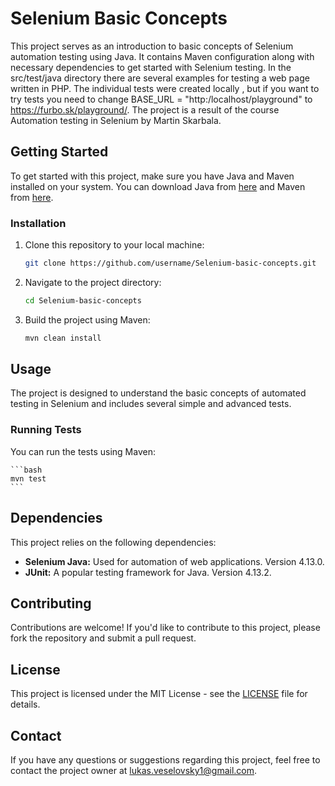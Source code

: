 # Selenium Basic Concepts

This project serves as an introduction to basic concepts of Selenium automation testing using Java. It contains Maven configuration along with necessary dependencies to get started with Selenium testing. In the src/test/java directory there are several examples for testing a web page written in PHP. The individual tests were created locally , but if you want to try tests you need to change BASE_URL = "http:/localhost/playground" to https://furbo.sk/playground/. The project is a result of the course Automation testing in Selenium by Martin Skarbala.

## Getting Started

To get started with this project, make sure you have Java and Maven installed on your system. You can download Java from [here](https://www.java.com/en/download/) and Maven from [here](https://maven.apache.org/download.cgi).

### Installation

1. Clone this repository to your local machine:

    ```bash
    git clone https://github.com/username/Selenium-basic-concepts.git
    ```

2. Navigate to the project directory:

    ```bash
    cd Selenium-basic-concepts
    ```

3. Build the project using Maven:

    ```bash
    mvn clean install
    ```

## Usage

The project is designed to understand the basic concepts of automated testing in Selenium and includes several simple and advanced tests.

### Running Tests

You can run the tests using Maven:

    ```bash
    mvn test
    ```

## Dependencies

This project relies on the following dependencies:

- **Selenium Java:** Used for automation of web applications. Version 4.13.0.
- **JUnit:** A popular testing framework for Java. Version 4.13.2.

## Contributing

Contributions are welcome! If you'd like to contribute to this project, please fork the repository and submit a pull request.

## License

This project is licensed under the MIT License - see the [LICENSE](LICENSE) file for details.

## Contact

If you have any questions or suggestions regarding this project, feel free to contact the project owner at [lukas.veselovsky1@gmail.com](mailto:lukas.veselovsky1@gmail.com).
